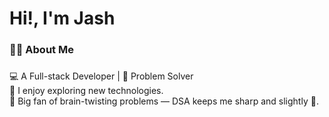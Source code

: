 
<h1 align="left">Hi!, I'm Jash</h1>

###

<h3 align="left">👩‍💻  About Me</h3>

###

<p align="left">💻 A Full-stack Developer | 🧠 Problem Solver<br>🚀 I enjoy exploring new technologies.<br>🧩 Big fan of brain-twisting problems — DSA keeps me sharp and slightly 🤯.</p>

###



###




###

